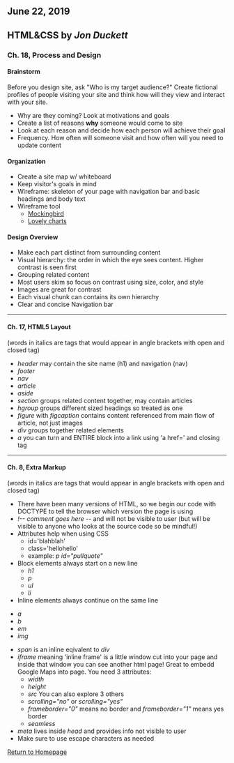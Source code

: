 ## June 22, 2019

## HTML&CSS by *Jon Duckett*

### Ch. 18, Process and Design

#### Brainstorm
Before you design site, ask "Who is my target audience?" Create fictional profiles of people visiting your site and think how will they view and interact with your site.
* Why are they coming? Look at motivations and goals
* Create a list of reasons **why** someone would come to site
* Look at each reason and decide how each person will achieve their goal
* Frequency. How often will someone visit and how often will you need to update content

#### Organization
* Create a site map w/ whiteboard
*  Keep visitor's goals in mind
* Wireframe: skeleton of your page with navigation bar and basic headings and body text
* Wireframe tool
  - [Mockingbird](http://gomockingbird.com)
  - [Lovely charts](http://lovelycharts.com)

#### Design Overview
* Make each part distinct from surrounding content
* Visual hierarchy: the order in which the eye sees content. Higher contrast is seen first
* Grouping related content
* Most users skim so focus on contrast using size, color, and style
* Images are great for contrast
* Each visual chunk can contains its own hierarchy
* Clear and concise Navigation bar

---------------------------------------------------------------------

#### Ch. 17, HTML5 Layout
(words in italics are tags that would appear in angle brackets with open and closed tag)
* *header* may contain the site name (h1) and navigation (nav)
* *footer* 
* *nav*
* *article*
* *aside*
* *section* groups related content together, may contain articles
* *hgroup* groups different sized headings so treated as one
* *figure* with *figcaption* contains content referenced from main flow of article, not just images
* *div* groups together related elements
* *a* you can turn and ENTIRE block into a link using 'a href=' and closing tag

---------------------------------------------------------------------

#### Ch. 8, Extra Markup
(words in italics are tags that would appear in angle brackets with open and closed tag)
* There have been many versions of HTML, so we begin our code with DOCTYPE to tell the browser which version the page is using
* *!-- comment goes here --* and will not be visible to user (but will be visible to anyone who looks at the source code so be mindful!)
* Attributes help when using CSS
  - id='blahblah'
  - class='hellohello'
  - example: *p id="pullquote"*
* Block elements always start on a new line 
  - *h1*
  - *p*
  - *ul*
  - *li*
* Inline elements always continue on the same line
- *a*
- *b*
- *em*
- *img*
* *span* is an inline eqivalent to *div*
* *iframe* meaning 'inline frame' is a little window cut into your page and inside that window you can see another html page! Great to embedd Google Maps into page. You need 3 attributes:
  - *width*
  - *height*
  - *src*
  You can also explore 3 others
  - *scrolling="no"* or *scrolling="yes"*
  - *frameborder="0"* means no border and *frameborder="1"* means yes border
  - *seamless*
* *meta* lives inside *head* and provides info not visible to user
* Make sure to use escape characters as needed


[Return to Homepage](README.md)